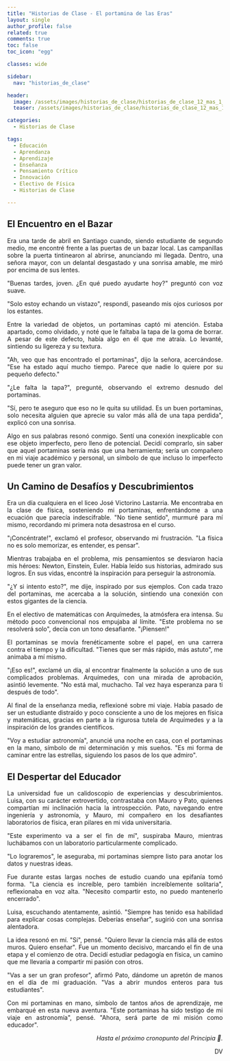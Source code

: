 ```yaml
---
title: "Historias de Clase - El portamina de las Eras"
layout: single
author_profile: false
related: true
comments: true
toc: false
toc_icon: "egg"

classes: wide

sidebar:
  nav: "historias_de_clase"

header:
  image: /assets/images/historias_de_clase/historias_de_clase_12_mas_1_igual_1.png
  teaser: /assets/images/historias_de_clase/historias_de_clase_12_mas_1_igual_1.png

categories:
  - Historias de Clase

tags:
  - Educación
  - Aprendanza
  - Aprendizaje
  - Enseñanza
  - Pensamiento Crítico
  - Innovación
  - Electivo de Física
  - Historias de Clase

---
```

<div align="justify" markdown="1">

## El Encuentro en el Bazar

Era una tarde de abril en Santiago cuando, siendo estudiante de segundo medio, me encontré frente a las puertas de un bazar local. Las campanillas sobre la puerta tintinearon al abrirse, anunciando mi llegada. Dentro, una señora mayor, con un delantal desgastado y una sonrisa amable, me miró por encima de sus lentes.

"Buenas tardes, joven. ¿En qué puedo ayudarte hoy?" preguntó con voz suave.

"Solo estoy echando un vistazo", respondí, paseando mis ojos curiosos por los estantes.

Entre la variedad de objetos, un portaminas captó mi atención. Estaba apartado, como olvidado, y noté que le faltaba la tapa de la goma de borrar. A pesar de este defecto, había algo en él que me atraía. Lo levanté, sintiendo su ligereza y su textura.

"Ah, veo que has encontrado el portaminas", dijo la señora, acercándose. "Ese ha estado aquí mucho tiempo. Parece que nadie lo quiere por su pequeño defecto."

"¿Le falta la tapa?", pregunté, observando el extremo desnudo del portaminas.

"Sí, pero te aseguro que eso no le quita su utilidad. Es un buen portaminas, solo necesita alguien que aprecie su valor más allá de una tapa perdida", explicó con una sonrisa.

Algo en sus palabras resonó conmigo. Sentí una conexión inexplicable con ese objeto imperfecto, pero lleno de potencial. Decidí comprarlo, sin saber que aquel portaminas sería más que una herramienta; sería un compañero en mi viaje académico y personal, un símbolo de que incluso lo imperfecto puede tener un gran valor.

## Un Camino de Desafíos y Descubrimientos

Era un día cualquiera en el liceo José Victorino Lastarria. Me encontraba en la clase de física, sosteniendo mi portaminas, enfrentándome a una ecuación que parecía indescifrable. "No tiene sentido", murmuré para mí mismo, recordando mi primera nota desastrosa en el curso.

"¡Concéntrate!", exclamó el profesor, observando mi frustración. "La física no es solo memorizar, es entender, es pensar".

Mientras trabajaba en el problema, mis pensamientos se desviaron hacia mis héroes: Newton, Einstein, Euler. Había leído sus historias, admirado sus logros. En sus vidas, encontré la inspiración para perseguir la astronomía.

"¿Y si intento esto?", me dije, inspirado por sus ejemplos. Con cada trazo del portaminas, me acercaba a la solución, sintiendo una conexión con estos gigantes de la ciencia.

En el electivo de matemáticas con Arquímedes, la atmósfera era intensa. Su método poco convencional nos empujaba al límite. "Este problema no se resolverá solo", decía con un tono desafiante. "¡Piensen!"

El portaminas se movía frenéticamente sobre el papel, en una carrera contra el tiempo y la dificultad. "Tienes que ser más rápido, más astuto", me animaba a mí mismo.

"¡Eso es!", exclamé un día, al encontrar finalmente la solución a uno de sus complicados problemas. Arquímedes, con una mirada de aprobación, asintió levemente. "No está mal, muchacho. Tal vez haya esperanza para ti después de todo".

Al final de la enseñanza media, reflexioné sobre mi viaje. Había pasado de ser un estudiante distraído y poco consciente a uno de los mejores en física y matemáticas, gracias en parte a la rigurosa tutela de Arquímedes y a la inspiración de los grandes científicos.

"Voy a estudiar astronomía", anuncié una noche en casa, con el portaminas en la mano, símbolo de mi determinación y mis sueños. "Es mi forma de caminar entre las estrellas, siguiendo los pasos de los que admiro".

## El Despertar del Educador

La universidad fue un calidoscopio de experiencias y descubrimientos. Luisa, con su carácter extrovertido, contrastaba con Mauro y Pato, quienes compartían mi inclinación hacia la introspección. Pato, navegando entre ingeniería y astronomía, y Mauro, mi compañero en los desafiantes laboratorios de física, eran pilares en mi vida universitaria.

"Este experimento va a ser el fin de mí", suspiraba Mauro, mientras luchábamos con un laboratorio particularmente complicado.

"Lo lograremos", le aseguraba, mi portaminas siempre listo para anotar los datos y nuestras ideas.

Fue durante estas largas noches de estudio cuando una epifanía tomó forma. "La ciencia es increíble, pero también increíblemente solitaria", reflexionaba en voz alta. "Necesito compartir esto, no puedo mantenerlo encerrado".

Luisa, escuchando atentamente, asintió. "Siempre has tenido esa habilidad para explicar cosas complejas. Deberías enseñar", sugirió con una sonrisa alentadora.

La idea resonó en mí. "Sí", pensé. "Quiero llevar la ciencia más allá de estos muros. Quiero enseñar". Fue un momento decisivo, marcando el fin de una etapa y el comienzo de otra. Decidí estudiar pedagogía en física, un camino que me llevaría a compartir mi pasión con otros.

"Vas a ser un gran profesor", afirmó Pato, dándome un apretón de manos en el día de mi graduación. "Vas a abrir mundos enteros para tus estudiantes".

Con mi portaminas en mano, símbolo de tantos años de aprendizaje, me embarqué en esta nueva aventura. "Este portaminas ha sido testigo de mi viaje en astronomía", pensé. "Ahora, será parte de mi misión como educador".



<div align="right" markdown="1">

_Hasta el próximo cronopunto del Principia 🥚._

DV

</div>


</div>
